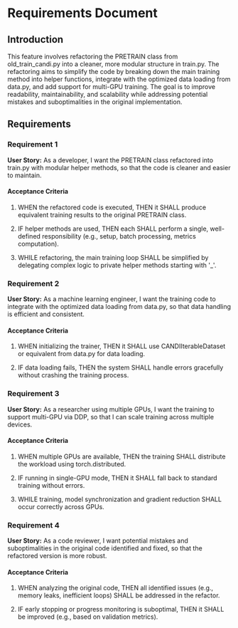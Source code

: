 # Requirements Document

## Introduction

This feature involves refactoring the PRETRAIN class from old_train_candi.py into a cleaner, more modular structure in train.py. The refactoring aims to simplify the code by breaking down the main training method into helper functions, integrate with the optimized data loading from data.py, and add support for multi-GPU training. The goal is to improve readability, maintainability, and scalability while addressing potential mistakes and suboptimalities in the original implementation.

## Requirements

### Requirement 1

**User Story:** As a developer, I want the PRETRAIN class refactored into train.py with modular helper methods, so that the code is cleaner and easier to maintain.

#### Acceptance Criteria

1. WHEN the refactored code is executed, THEN it SHALL produce equivalent training results to the original PRETRAIN class.

2. IF helper methods are used, THEN each SHALL perform a single, well-defined responsibility (e.g., setup, batch processing, metrics computation).

3. WHILE refactoring, the main training loop SHALL be simplified by delegating complex logic to private helper methods starting with '_'.

### Requirement 2

**User Story:** As a machine learning engineer, I want the training code to integrate with the optimized data loading from data.py, so that data handling is efficient and consistent.

#### Acceptance Criteria

1. WHEN initializing the trainer, THEN it SHALL use CANDIIterableDataset or equivalent from data.py for data loading.

2. IF data loading fails, THEN the system SHALL handle errors gracefully without crashing the training process. 

### Requirement 3

**User Story:** As a researcher using multiple GPUs, I want the training to support multi-GPU via DDP, so that I can scale training across multiple devices.

#### Acceptance Criteria

1. WHEN multiple GPUs are available, THEN the training SHALL distribute the workload using torch.distributed.

2. IF running in single-GPU mode, THEN it SHALL fall back to standard training without errors.

3. WHILE training, model synchronization and gradient reduction SHALL occur correctly across GPUs.

### Requirement 4

**User Story:** As a code reviewer, I want potential mistakes and suboptimalities in the original code identified and fixed, so that the refactored version is more robust.

#### Acceptance Criteria

1. WHEN analyzing the original code, THEN all identified issues (e.g., memory leaks, inefficient loops) SHALL be addressed in the refactor.

2. IF early stopping or progress monitoring is suboptimal, THEN it SHALL be improved (e.g., based on validation metrics).
